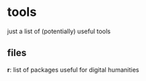 # tools
just a list of (potentially) useful tools

## files

__r__: list of packages useful for digital humanities
